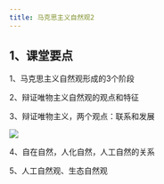 ```yaml
---
title: 马克思主义自然观2
---
```


## 1、课堂要点

1、马克思主义自然观形成的3个阶段

2、辩证唯物主义自然观的观点和特征

3、辩证唯物主义，两个观点：联系和发展

![](https://cdn.sa.net/2024/03/19/9QSqgimdprR7xPV.webp)

4、自在自然，人化自然，人工自然的关系

5、人工自然观、生态自然观